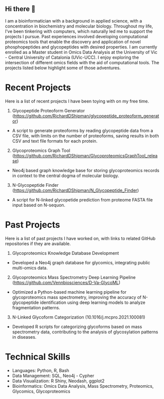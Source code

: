 ## Hi there 👋

<!--
**RichardDShipman/RichardDShipman** is a ✨ _special_ ✨ repository because its `README.md` (this file) appears on your GitHub profile.
-->

I am a bioinformatician with a background in applied science, with a concentration in biochemistry and molecular biology. Throughout my life, I’ve been tinkering with computers, which naturally led me to support the projects I pursue. Past experiences involved developing computational proteomics tools that enable the discovery and application of novel phosphopeptides and glycopeptides with desired properties.  I am currently enrolled as a Master student in Omics Data Analysis at the University of Vic - Central University of Catalonia (UVic-UCC). I enjoy exploring the intersection of different omics fields with the aid of computational tools. The projects listed below highlight some of those adventures.

# Recent Projects

Here is a list of recent projects I have been toying with on my free time.

1. Glycopeptide Proteoform Generator (https://github.com/RichardDShipman/glycopeptide_proteoform_generator)
- A script to generate proteoforms by reading glycopeptide data from a CSV file, with limits on the number of proteoforms, saving results in both CSV and text file formats for each protein.
2. Glycoproteomics Graph Tool (https://github.com/RichardDShipman/GlycoproteomicsGraphTool_release)
- Neo4j based graph knowledge base for storing glycoproteomics records in context to the central dogma of molecular biology.
3. N-Glycopeptide Finder (https://github.com/RichardDShipman/N_Glycopeptide_Finder)
- A script for N-linked glycopetide prediction from proteome FASTA file input based on N-sequon.

# Past Projects

Here is a list of past projects I have worked on, with links to related GitHub repositories if they are available. 

1.	Glycoproteomics Knowledge Database Development 
- Developed a Neo4j graph database for glycomics, integrating public multi-omics data.
2.	Glycoproteomics Mass Spectrometry Deep Learning Pipeline (https://github.com/Vennbiosciences/D-Va-GlycoML)
- Optimized a Python-based machine learning pipeline for glycoproteomics mass spectrometry, improving the accuracy of N-glycopeptide identification using deep learning models to analyze fragmentation patterns.
3.	N-Linked Glycoform Categorization (10.1016/j.mcpro.2021.100081)
- Developed R scripts for categorizing glycoforms based on mass spectrometry data, contributing to the analysis of glycosylation patterns in diseases.
  
# Technical Skills

- Languages: Python, R, Bash
- Data Management: SQL, Neo4j - Cypher
- Data Visualization: R Shiny, Neodash, ggplot2
- Bioinformatics: Omics Data Analysis, Mass Spectrometry, Proteomics, Glycomics, Glycoproteomics
